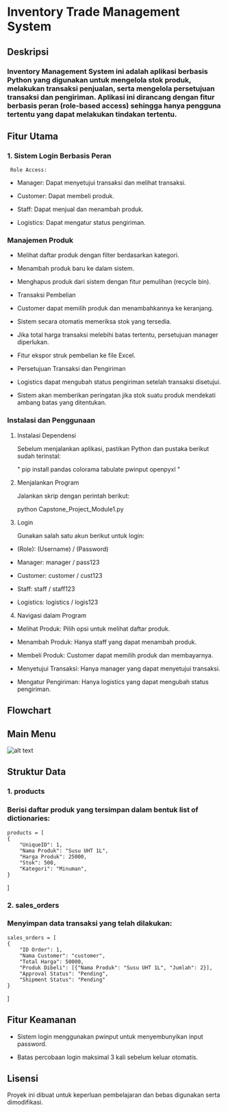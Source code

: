 # Inventory Trade Management System

## Deskripsi

### Inventory Management System ini adalah aplikasi berbasis Python yang digunakan untuk mengelola stok produk, melakukan transaksi penjualan, serta mengelola persetujuan transaksi dan pengiriman. Aplikasi ini dirancang dengan fitur berbasis peran (role-based access) sehingga hanya pengguna tertentu yang dapat melakukan tindakan tertentu.

## Fitur Utama

### 1. Sistem Login Berbasis Peran

     Role Access:

- Manager: Dapat menyetujui transaksi dan melihat transaksi.

- Customer: Dapat membeli produk.

- Staff: Dapat menjual dan menambah produk.

- Logistics: Dapat mengatur status pengiriman.

### Manajemen Produk

- Melihat daftar produk dengan filter berdasarkan kategori.

- Menambah produk baru ke dalam sistem.

- Menghapus produk dari sistem dengan fitur pemulihan (recycle bin).

- Transaksi Pembelian

- Customer dapat memilih produk dan menambahkannya ke keranjang.

- Sistem secara otomatis memeriksa stok yang tersedia.

- Jika total harga transaksi melebihi batas tertentu, persetujuan manager diperlukan.

- Fitur ekspor struk pembelian ke file Excel.

- Persetujuan Transaksi dan Pengiriman

- Logistics dapat mengubah status pengiriman setelah transaksi disetujui.

- Sistem akan memberikan peringatan jika stok suatu produk mendekati ambang batas yang ditentukan.


### Instalasi dan Penggunaan

1. Instalasi Dependensi

    Sebelum menjalankan aplikasi, pastikan Python dan pustaka berikut sudah terinstal:

    " pip install pandas colorama tabulate pwinput openpyxl "

2. Menjalankan Program

    Jalankan skrip dengan perintah berikut:

    python Capstone_Project_Module1.py

3. Login

    Gunakan salah satu akun berikut untuk login:

- (Role): (Username) / (Password)

- Manager: manager / pass123

- Customer: customer / cust123

- Staff: staff / staff123

- Logistics: logistics / logis123

4. Navigasi dalam Program

- Melihat Produk: Pilih opsi untuk melihat daftar produk.

- Menambah Produk: Hanya staff yang dapat menambah produk.

- Membeli Produk: Customer dapat memilih produk dan membayarnya.

- Menyetujui Transaksi: Hanya manager yang dapat menyetujui transaksi.

- Mengatur Pengiriman: Hanya logistics yang dapat mengubah status pengiriman.

## Flowchart
## Main Menu

![alt text](<Flowchart Main Menu-1.png>)  

## Struktur Data

### 1. products

### Berisi daftar produk yang tersimpan dalam bentuk list of dictionaries:

    products = [
    {
        "UniqueID": 1,
        "Nama Produk": "Susu UHT 1L",
        "Harga Produk": 25000,
        "Stok": 500,
        "Kategori": "Minuman",
    }
]

### 2. sales_orders

### Menyimpan data transaksi yang telah dilakukan:

    sales_orders = [
    {
        "ID Order": 1,
        "Nama Customer": "customer",
        "Total Harga": 50000,
        "Produk Dibeli": [{"Nama Produk": "Susu UHT 1L", "Jumlah": 2}],
        "Approval Status": "Pending",
        "Shipment Status": "Pending"
    }
]

## Fitur Keamanan

- Sistem login menggunakan pwinput untuk menyembunyikan input password.

- Batas percobaan login maksimal 3 kali sebelum keluar otomatis.


## Lisensi

Proyek ini dibuat untuk keperluan pembelajaran dan bebas digunakan serta dimodifikasi.

